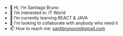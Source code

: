 - 👋 Hi, I’m Santiago Bruno
- 👀 I’m interested in: IT World
- 🌱 I’m currently learning REACT & JAVA
- 💞️ I'm looking to collaborate with anybody who need it
- 📫 How to reach me: santibrunovm@gmail.com

<!---
SantiBrun0/SantiBrun0 is a ✨ special ✨ repository because its `README.md` (this file) appears on your GitHub profile.
You can click the Preview link to take a look at your changes.
--->
